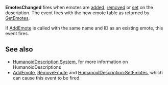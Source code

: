 **EmotesChanged** fires when emotes are [added](https://developer.roblox.com/en-us/api-reference/function/HumanoidDescription/AddEmote), [removed](https://developer.roblox.com/en-us/api-reference/function/HumanoidDescription/RemoveEmote) or [set](https://developer.roblox.com/en-us/api-reference/function/HumanoidDescription/SetEmotes) on the description. The event fires with the new emote table as returned by [GetEmotes](https://developer.roblox.com/en-us/api-reference/function/HumanoidDescription/GetEmotes).

If [AddEmote](https://developer.roblox.com/en-us/api-reference/function/HumanoidDescription/AddEmote) is called with the same name and ID as an existing emote, this event fires.

See also
--------

*   [HumanoidDescription System](https://developer.roblox.com/en-us/articles/HumanoidDescription-System), for more information on HumanoidDescriptions
*   [AddEmote](https://developer.roblox.com/en-us/api-reference/function/HumanoidDescription/AddEmote), [RemoveEmote](https://developer.roblox.com/en-us/api-reference/function/HumanoidDescription/RemoveEmote) and [HumanoidDescription:SetEmotes](https://developer.roblox.com/en-us/api-reference/function/HumanoidDescription/SetEmotes), which can cause this event to be fired